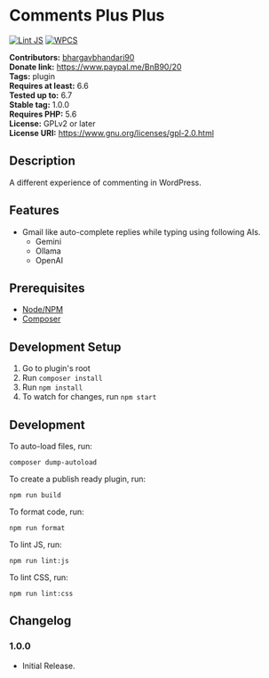 # Comments Plus Plus #
[![Lint JS](https://github.com/BhargavBhandari90/comments-plus-plus/actions/workflows/lint-js.yml/badge.svg)](https://github.com/BhargavBhandari90/comments-plus-plus/actions/workflows/lint-js.yml)
[![WPCS](https://github.com/BhargavBhandari90/comments-plus-plus/actions/workflows/wpcs.yml/badge.svg)](https://github.com/BhargavBhandari90/comments-plus-plus/actions/workflows/wpcs.yml)

**Contributors:** [bhargavbhandari90](https://profiles.wordpress.org/bhargavbhandari90/)  
**Donate link:** https://www.paypal.me/BnB90/20  
**Tags:** plugin  
**Requires at least:** 6.6  
**Tested up to:** 6.7  
**Stable tag:** 1.0.0  
**Requires PHP:** 5.6  
**License:** GPLv2 or later  
**License URI:** https://www.gnu.org/licenses/gpl-2.0.html  

## Description ##

A different experience of commenting in WordPress.

## Features ##

- Gmail like auto-complete replies while typing using following AIs.
    - Gemini
    - Ollama
    - OpenAI

## Prerequisites
- [Node/NPM](https://nodejs.org/en/download/)
- [Composer](https://getcomposer.org/)

## Development Setup
1. Go to plugin's root
2. Run `composer install`
2. Run `npm install`
5. To watch for changes, run `npm start`

## Development

To auto-load files, run:

    composer dump-autoload

To create a publish ready plugin, run:

	npm run build

To format code, run:

	npm run format

To lint JS, run:

	npm run lint:js

To lint CSS, run:

	npm run lint:css


## Changelog ##

### 1.0.0 ###
* Initial Release.
